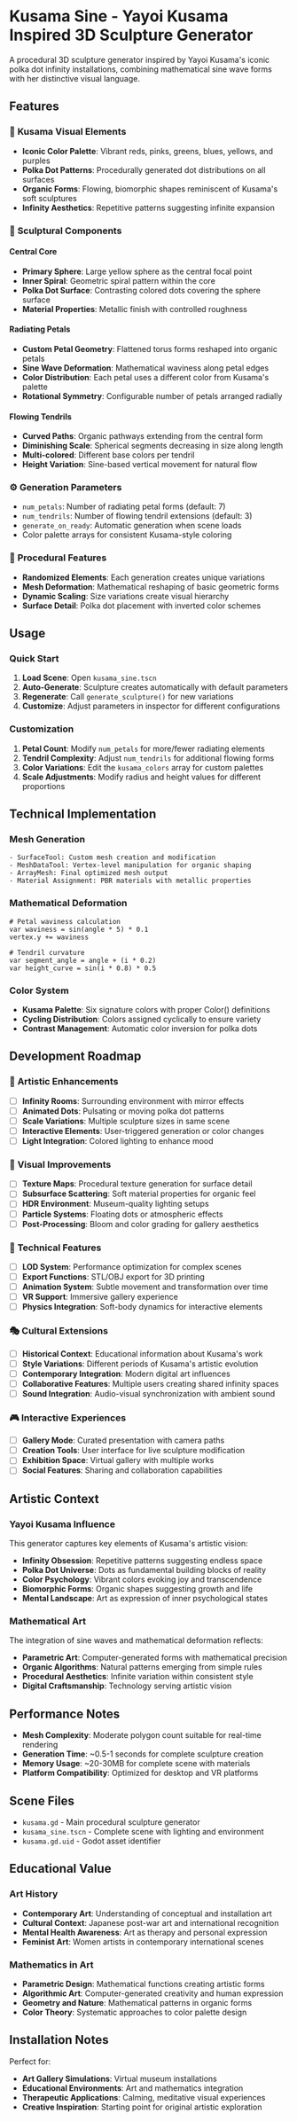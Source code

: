 # Kusama Sine - Yayoi Kusama Inspired 3D Sculpture Generator

A procedural 3D sculpture generator inspired by Yayoi Kusama's iconic polka dot infinity installations, combining mathematical sine wave forms with her distinctive visual language.

## Features

### 🎨 **Kusama Visual Elements**
- **Iconic Color Palette**: Vibrant reds, pinks, greens, blues, yellows, and purples
- **Polka Dot Patterns**: Procedurally generated dot distributions on all surfaces
- **Organic Forms**: Flowing, biomorphic shapes reminiscent of Kusama's soft sculptures
- **Infinity Aesthetics**: Repetitive patterns suggesting infinite expansion

### 🌸 **Sculptural Components**

#### **Central Core**
- **Primary Sphere**: Large yellow sphere as the central focal point
- **Inner Spiral**: Geometric spiral pattern within the core
- **Polka Dot Surface**: Contrasting colored dots covering the sphere surface
- **Material Properties**: Metallic finish with controlled roughness

#### **Radiating Petals** 
- **Custom Petal Geometry**: Flattened torus forms reshaped into organic petals
- **Sine Wave Deformation**: Mathematical waviness along petal edges
- **Color Distribution**: Each petal uses a different color from Kusama's palette
- **Rotational Symmetry**: Configurable number of petals arranged radially

#### **Flowing Tendrils**
- **Curved Paths**: Organic pathways extending from the central form
- **Diminishing Scale**: Spherical segments decreasing in size along length
- **Multi-colored**: Different base colors per tendril
- **Height Variation**: Sine-based vertical movement for natural flow

### ⚙️ **Generation Parameters**
- `num_petals`: Number of radiating petal forms (default: 7)
- `num_tendrils`: Number of flowing tendril extensions (default: 3)
- `generate_on_ready`: Automatic generation when scene loads
- Color palette arrays for consistent Kusama-style coloring

### 🔄 **Procedural Features**
- **Randomized Elements**: Each generation creates unique variations
- **Mesh Deformation**: Mathematical reshaping of basic geometric forms
- **Dynamic Scaling**: Size variations create visual hierarchy
- **Surface Detail**: Polka dot placement with inverted color schemes

## Usage

### Quick Start
1. **Load Scene**: Open `kusama_sine.tscn`
2. **Auto-Generate**: Sculpture creates automatically with default parameters
3. **Regenerate**: Call `generate_sculpture()` for new variations
4. **Customize**: Adjust parameters in inspector for different configurations

### Customization
1. **Petal Count**: Modify `num_petals` for more/fewer radiating elements
2. **Tendril Complexity**: Adjust `num_tendrils` for additional flowing forms
3. **Color Variations**: Edit the `kusama_colors` array for custom palettes
4. **Scale Adjustments**: Modify radius and height values for different proportions

## Technical Implementation

### Mesh Generation
```gdscript
- SurfaceTool: Custom mesh creation and modification
- MeshDataTool: Vertex-level manipulation for organic shaping
- ArrayMesh: Final optimized mesh output
- Material Assignment: PBR materials with metallic properties
```

### Mathematical Deformation
```gdscript
# Petal waviness calculation
var waviness = sin(angle * 5) * 0.1
vertex.y += waviness

# Tendril curvature
var segment_angle = angle + (i * 0.2)
var height_curve = sin(i * 0.8) * 0.5
```

### Color System
- **Kusama Palette**: Six signature colors with proper Color() definitions
- **Cycling Distribution**: Colors assigned cyclically to ensure variety
- **Contrast Management**: Automatic color inversion for polka dots

## Development Roadmap

### 🎨 **Artistic Enhancements**
- [ ] **Infinity Rooms**: Surrounding environment with mirror effects
- [ ] **Animated Dots**: Pulsating or moving polka dot patterns
- [ ] **Scale Variations**: Multiple sculpture sizes in same scene
- [ ] **Interactive Elements**: User-triggered generation or color changes
- [ ] **Light Integration**: Colored lighting to enhance mood

### 🌟 **Visual Improvements**
- [ ] **Texture Maps**: Procedural texture generation for surface detail
- [ ] **Subsurface Scattering**: Soft material properties for organic feel
- [ ] **HDR Environment**: Museum-quality lighting setups
- [ ] **Particle Systems**: Floating dots or atmospheric effects
- [ ] **Post-Processing**: Bloom and color grading for gallery aesthetics

### 🔧 **Technical Features**
- [ ] **LOD System**: Performance optimization for complex scenes
- [ ] **Export Functions**: STL/OBJ export for 3D printing
- [ ] **Animation System**: Subtle movement and transformation over time
- [ ] **VR Support**: Immersive gallery experience
- [ ] **Physics Integration**: Soft-body dynamics for interactive elements

### 🎭 **Cultural Extensions**
- [ ] **Historical Context**: Educational information about Kusama's work
- [ ] **Style Variations**: Different periods of Kusama's artistic evolution
- [ ] **Contemporary Integration**: Modern digital art influences
- [ ] **Collaborative Features**: Multiple users creating shared infinity spaces
- [ ] **Sound Integration**: Audio-visual synchronization with ambient sound

### 🎮 **Interactive Experiences**
- [ ] **Gallery Mode**: Curated presentation with camera paths
- [ ] **Creation Tools**: User interface for live sculpture modification
- [ ] **Exhibition Space**: Virtual gallery with multiple works
- [ ] **Social Features**: Sharing and collaboration capabilities

## Artistic Context

### Yayoi Kusama Influence
This generator captures key elements of Kusama's artistic vision:
- **Infinity Obsession**: Repetitive patterns suggesting endless space
- **Polka Dot Universe**: Dots as fundamental building blocks of reality
- **Color Psychology**: Vibrant colors evoking joy and transcendence
- **Biomorphic Forms**: Organic shapes suggesting growth and life
- **Mental Landscape**: Art as expression of inner psychological states

### Mathematical Art
The integration of sine waves and mathematical deformation reflects:
- **Parametric Art**: Computer-generated forms with mathematical precision
- **Organic Algorithms**: Natural patterns emerging from simple rules
- **Procedural Aesthetics**: Infinite variation within consistent style
- **Digital Craftsmanship**: Technology serving artistic vision

## Performance Notes

- **Mesh Complexity**: Moderate polygon count suitable for real-time rendering
- **Generation Time**: ~0.5-1 seconds for complete sculpture creation
- **Memory Usage**: ~20-30MB for complete scene with materials
- **Platform Compatibility**: Optimized for desktop and VR platforms

## Scene Files

- `kusama.gd` - Main procedural sculpture generator
- `kusama_sine.tscn` - Complete scene with lighting and environment
- `kusama.gd.uid` - Godot asset identifier

## Educational Value

### Art History
- **Contemporary Art**: Understanding of conceptual and installation art
- **Cultural Context**: Japanese post-war art and international recognition
- **Mental Health Awareness**: Art as therapy and personal expression
- **Feminist Art**: Women artists in contemporary international scenes

### Mathematics in Art
- **Parametric Design**: Mathematical functions creating artistic forms
- **Algorithmic Art**: Computer-generated creativity and human expression
- **Geometry and Nature**: Mathematical patterns in organic forms
- **Color Theory**: Systematic approaches to color palette design

## Installation Notes

Perfect for:
- **Art Gallery Simulations**: Virtual museum installations
- **Educational Environments**: Art and mathematics integration
- **Therapeutic Applications**: Calming, meditative visual experiences
- **Creative Inspiration**: Starting point for original artistic exploration 